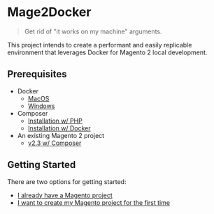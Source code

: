 # Mage2Docker
> Get rid of "it works on my machine" arguments.

This project intends to create a performant and easily replicable environment that leverages Docker for Magento 2 local development.

## Prerequisites
* Docker
    * [MacOS](https://docs.docker.com/docker-for-mac/install)
    * [Windows](https://docs.docker.com/docker-for-windows/install/)
* Composer
    * [Installation w/ PHP](https://getcomposer.org/doc/00-intro.md)
    * [Installation w/ Docker](https://hub.docker.com/_/composer)
* An existing Magento 2 project
    * [v2.3 w/ Composer](https://devdocs.magento.com/guides/v2.3/install-gde/composer.html)

## Getting Started
There are two options for getting started:

* [I already have a Magento project]()
* [I want to create my Magento project for the first time]()